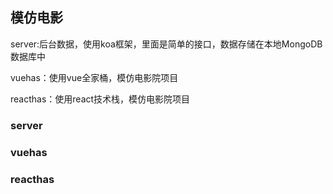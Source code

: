 ## 模仿电影

server:后台数据，使用koa框架，里面是简单的接口，数据存储在本地MongoDB数据库中

vuehas：使用vue全家桶，模仿电影院项目

reacthas：使用react技术栈，模仿电影院项目


### server

### vuehas

### reacthas



